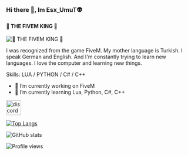 ### Hi there 👋, Im Esx_UmuT👽
####  👑 THE FIVEM KING  👑 
![ 👑 THE FIVEM KING  👑 ](https://i.hizliresim.com/excnwa4.gif)

I was recognized from the game FiveM. My mother language is Turkish. I speak German and English. And I'm constantly trying to learn new languages. I love the computer and learning new things.

Skills: LUA / PYTHON / C# / C++

- 🔭 I’m currently working on FiveM 
- 🌱 I’m currently learning Lua, Python, C#, C++ 


[<img
src='https://cdn.jsdelivr.net/npm/simple-icons@3.0.1/icons/discord.svg' alt='discord' height='40'>](https://discord.gg/)

[![Top Langs](https://github-readme-stats.vercel.app/api/top-langs/?username=esxumut)](https://github.com/anuraghazra/github-readme-stats)

![GitHub stats](https://github-readme-stats.vercel.app/api?username=esxumut&show_icons=true)  

![Profile views](https://gpvc.arturio.dev/esxumut)  
